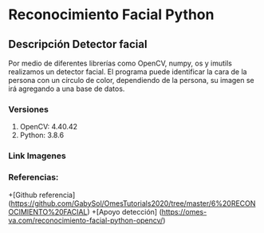 # Reconocimiento Facial Python

## Descripción Detector facial
Por medio de diferentes librerías como OpenCV, numpy, os y imutils
realizamos un detector facial. El programa puede identificar
la cara de la persona con un círculo de color, dependiendo de la persona, su imagen
se irá agregando a una base de datos. 

### Versiones

1. OpenCV: 4.40.42
2. Python: 3.8.6

### Link Imagenes


### Referencias:
+[Github referencia] (https://github.com/GabySol/OmesTutorials2020/tree/master/6%20RECONOCIMIENTO%20FACIAL)
+[Apoyo detección] (https://omes-va.com/reconocimiento-facial-python-opencv/)
